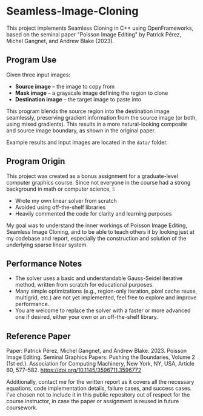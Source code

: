 # Seamless-Image-Cloning
This project implements Seamless Cloning in C++ using OpenFrameworks, based on the seminal paper "Poisson Image Editing" by Patrick Pérez, Michel Gangnet, and Andrew Blake (2023).

## Program Use
Given three input images:
* **Source image** – the image to copy from
* **Mask image** – a grayscale image defining the region to clone
* **Destination image** – the target image to paste into

This program blends the source region into the destination image seamlessly, preserving gradient information from the source image (or both, using mixed gradients). This results in a more natural-looking composite and source image boundary, as shown in the original paper.

Example results and input images are located in the `data/` folder.

## Program Origin

This project was created as a bonus assignment for a graduate-level computer graphics course. Since not everyone in the course had a strong background in math or computer science, I:

* Wrote my own linear solver from scratch
* Avoided using off-the-shelf libraries
* Heavily commented the code for clarity and learning purposes

My goal was to understand the inner workings of Poisson Image Editing, Seamless Image Cloning, and to be able to teach others it by looking just at my codebase and report, especially the construction and solution of the underlying sparse linear system.

## Performance Notes

* The solver uses a basic and understandable Gauss-Seidel iterative method, written from scratch for educational purposes.
* Many simple optimizations (e.g., region-only iteration, pixel cache reuse, multigrid, etc.) are not yet implemented, feel free to explore and improve performance.
* You are welcome to replace the solver with a faster or more advanced one if desired, either your own or an off-the-shelf library.

## Reference Paper 

Paper: Patrick Pérez, Michel Gangnet, and Andrew Blake. 2023. Poisson Image Editing. Seminal Graphics Papers: Pushing the Boundaries, Volume 2 (1st ed.). Association for Computing Machinery, New York, NY, USA, Article 60, 577–582. https://doi.org/10.1145/3596711.3596772 

Additionally, contact me for the written report as it covers all the necessary equations, code implementation details, failure cases, and success cases. I've chosen not to include it in this public repository out of respect for the course instructor, in case the paper or assignment is reused in future coursework.


